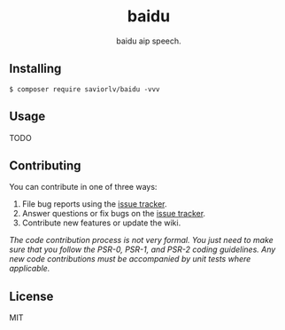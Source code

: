 <h1 align="center"> baidu </h1>

<p align="center"> baidu aip speech.</p>


## Installing

```shell
$ composer require saviorlv/baidu -vvv
```

## Usage

TODO

## Contributing

You can contribute in one of three ways:

1. File bug reports using the [issue tracker](https://github.com/saviorlv/baidu/issues).
2. Answer questions or fix bugs on the [issue tracker](https://github.com/saviorlv/baidu/issues).
3. Contribute new features or update the wiki.

_The code contribution process is not very formal. You just need to make sure that you follow the PSR-0, PSR-1, and PSR-2 coding guidelines. Any new code contributions must be accompanied by unit tests where applicable._

## License

MIT